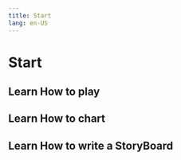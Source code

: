```yaml
---
title: Start
lang: en-US
---
```


# Start

## Learn How to play

## Learn How to chart

## Learn How to write a StoryBoard

